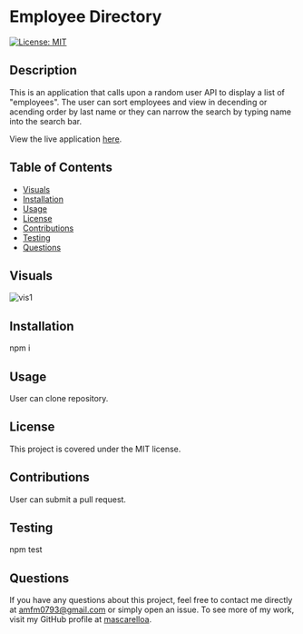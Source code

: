 
  # Employee Directory

[![License: MIT](https://img.shields.io/badge/License-MIT-yellow.svg)](https://opensource.org/licenses/MIT)

  ## Description 
  This is an application that calls upon a random user API to display a list of "employees". The user can sort employees and view in decending or acending order by last name or they can narrow the search by typing name into the search bar. 

  View the live application [here](https://mascarelloa.github.io/employee-directory/).

  ## Table of Contents
  * [Visuals](#Visuals)
  * [Installation](#Installation)
  * [Usage](#Usage)
  * [License](#License)
  * [Contributions](#Contributions)
  * [Testing](#Testing)
  * [Questions](#Questions)

  ## Visuals
  ![vis1](https://user-images.githubusercontent.com/75543740/119060033-6af03d80-b99f-11eb-90d6-9787b7e0afd7.PNG)
  
  ## Installation
  npm i

  ## Usage
  User can clone repository.

  ## License
  This project is covered under the MIT license. 

  ## Contributions
  User can submit a pull request.

  ## Testing
  npm test

  ## Questions
  If you have any questions about this project, feel free to contact me directly at amfm0793@gmail.com or simply open an issue. To see more of my work, visit my GitHub profile at [mascarelloa](https://github.com/mascarelloa/).
